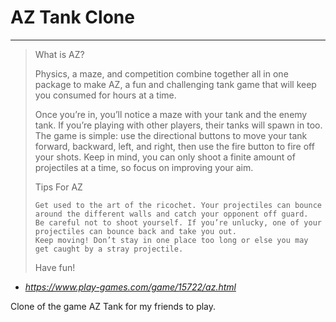 # AZ Tank Clone

---

> What is AZ?
>
> Physics, a maze, and competition combine together all in one package to make AZ,  a fun and challenging tank game that will keep you consumed for hours at a time.
>
> Once you’re in, you’ll notice a maze with your tank and the enemy tank. If you’re playing with other players, their tanks will spawn in too. The game is simple: use the directional buttons to move your tank forward, backward, left, and right, then use the fire button to fire off your shots. Keep in mind, you can only shoot a finite amount of projectiles at a time, so focus on improving your aim.
> 
> Tips For AZ
>
>     Get used to the art of the ricochet. Your projectiles can bounce around the different walls and catch your opponent off guard.
>     Be careful not to shoot yourself. If you’re unlucky, one of your projectiles can bounce back and take you out.
>     Keep moving! Don’t stay in one place too long or else you may get caught by a stray projectile.
>
> Have fun!
> 
- *https://www.play-games.com/game/15722/az.html*

Clone of the game AZ Tank for my friends to play.
